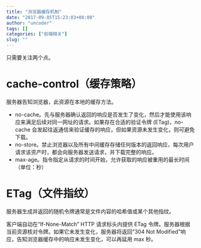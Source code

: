 ```yaml
---
title: "浏览器缓存机制"
date: "2017-09-05T15:23:03+08:00"
author: "uncoder"
tags: []
categories: ["前端相关"]
slug: ""
---
```


只需要关注两个点。

# cache-control（缓存策略）

服务器告知浏览器，此资源在本地的缓存方法。

* no-cache。先与服务器确认返回的响应是否发生了变化，然后才能使用该响应来满足后续对同一网址的请求。如果存在合适的验证令牌 (ETag)，no-cache 会发起往返通信来验证缓存的响应，但如果资源未发生变化，则可避免下载。
* no-store。禁止浏览器以及所有中间缓存存储任何版本的返回响应，每次用户请求该资产时，都会向服务器发送请求，并下载完整的响应。
* max-age。指令指定从请求的时间开始，允许获取的响应被重用的最长时间（单位：秒）

# ETag（文件指纹）

服务器生成并返回的随机令牌通常是文件内容的哈希值或某个其他指纹。

客户端自动在“If-None-Match” HTTP 请求标头内提供 ETag 令牌。服务器根据当前资源核对令牌。如果它未发生变化，服务器将返回“304 Not Modified”响应，告知浏览器缓存中的响应未发生变化，可以再延用 max 秒。
